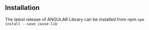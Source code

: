 ## Installation

The latest release of ANGULAR Library can be installed from npm `npm install --save cause-lib`
